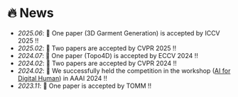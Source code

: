 # 🔥 News
- *2025.06*: 🎉 One paper (3D Garment Generation) is accepted by ICCV 2025 !!
- *2025.02*: 🎉 Two papers are accepted by CVPR 2025 !!
- *2024.07*: 🎉 One paper (Topo4D) is accepted by ECCV 2024 !!
- *2024.02*: 🎉 Two papers are accepted by CVPR 2024 !!
- *2024.02*: 🎉 We successfully held the competition in the workshop ([AI for Digital Human](https://digitalhumanworkshop.github.io/)) in AAAI 2024 !!
- *2023.11*: 🎉 One paper is accepted by TOMM !!
